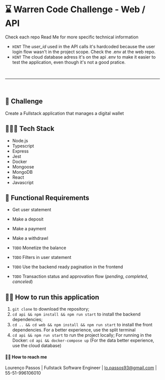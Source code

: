 # ⌛️ Warren Code Challenge - Web / API

Check each repo Read Me for more specific technical information

- `HINT` The _user_id_ used in the API calls it's hardcoded because the user login flow wasn't in the project scope. Check the .env at the web repo.
- `HINT` The cloud database adress it's on the api .env to make it easier to test the application, even though it's not a good pratice.

<br>

----

<br>

## 🚀 Challenge
Create a Fullstack application that manages a digital wallet 

## 👨🏽‍💻 Tech Stack
- Node.js
- Typescript
- Express
- Jest
- Docker
- Mongoose
- MongoDB
- React
- Javascript

## 📝 Functional Requirements
- Get user statement
- Make a deposit
- Make a payment
- Make a withdrawl

- `TODO` Monetize the balance
- `TODO` Filters in user statement
- `TODO` Use the backend ready pagination in the frontend
- `TODO` Transaction status and approvation flow (_pending_, _completed_, _canceled_)

## 🏃‍♂️ How to run this application

1. `git clone` to download the repository;
2. `cd api && npm install && npm run start` to install the backend dependencies;
3. `cd .. && cd web && npm install && npm run start` to install the front dependencies. For a better experience, use the split terminal
3. `cd api && npm run start` to run the project locally;
For running in the Docker: `cd api && docker-compose up` (For the data better experience, use the cloud database)

#### 👋🏽 How to reach me

Lourenço Passos | Fullstack Software Engineer | lo.passos93@gmail.com | 55-51-996106010





